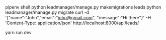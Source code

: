 pipenv shell
python leadmanager/manage.py makemigrations leads
python leadmanager/manage.py migrate
curl -d '{"name":"John","email":"john@gmail.com", "message":"Hi there"}' -H 'Content-Type: application/json' http://localhost:8000/api/leads/

yarn run dev
